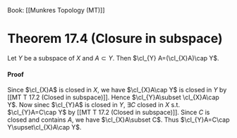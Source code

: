 Book: [[Munkres Topology (MT)]]
# Theorem 17.4 (Closure in subspace)
Let $Y$ be a subspace of $X$ and $A\subset Y$.
Then $\cl_{Y} A=(\cl_{X}A)\cap Y$.
#### Proof
Since $\cl_{X}A$ is closed in $X$, we have $\cl_{X}A\cap Y$ is closed in $Y$ by [[MT T 17.2 (Closed in subspace)]].
Hence $\cl_{Y}A\subset \cl_{X}A\cap Y$.
Now sinec $\cl_{Y}A$ is closed in $Y$, $\exists C$ closed in $X$ s.t. $\cl_{Y}A=C\cap Y$ by [[MT T 17.2 (Closed in subspace)]].
Since $C$ is closed and contains $A$, we have $\cl_{X}A\subset C$.
Thus $\cl_{Y}A=C\cap Y\supset\cl_{X}A\cap Y$.